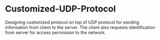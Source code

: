 # Customized-UDP-Protocol

   Designing customized protocol on top of UDP protocol for sending information from client to the server. The client also requests identification from server for access permission to the network.


